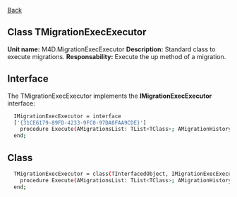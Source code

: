 [Back](CLASS_REFERENCES.md)
## Class **TMigrationExecExecutor** ## 

**Unit name:** M4D.MigrationExecExecutor
**Description:** Standard class to execute migrations.
**Responsability:** Execute the up method of a migration.

## Interface ##
The TMigrationExecExecutor implements the **IMigrationExecExecutor** interface:
```sh
  IMigrationExecExecutor = interface
  ['{31CE6179-89FD-4233-9FC0-97DA0FAA9CDE}']
    procedure Execute(AMigrationsList: TList<TClass>; AMigrationHistory: IMigrationsHistory);
  end;
```

## Class ##

```sh
  TMigrationExecExecutor = class(TInterfacedObject, IMigrationExecExecutor)
    procedure Execute(AMigrationsList: TList<TClass>; AMigrationHistory: IMigrationsHistory);
  end;
```